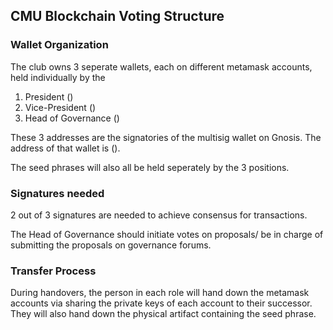 ## CMU Blockchain Voting Structure


### Wallet Organization

The club owns 3 seperate wallets, each on different metamask accounts, held individually by the

1. President ()
2. Vice-President ()
3. Head of Governance ()

These 3 addresses are the signatories of the multisig wallet on Gnosis. The address of that wallet is ().

The seed phrases will also all be held seperately by the 3 positions.

### Signatures needed
 
2 out of 3 signatures are needed to achieve consensus for transactions. 

The Head of Governance should initiate votes on proposals/ be in charge of submitting the proposals on governance forums.  

### Transfer Process

During handovers, the person in each role will hand down the metamask accounts via sharing the private keys of each account to their successor. They will also hand down the physical artifact containing the seed phrase. 
